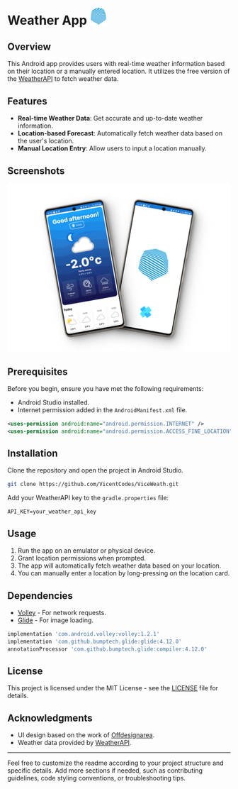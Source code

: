 # Weather App <img src="app/src/main/viceweather.png" alt="Weather App" width="40" />



## Overview

This Android app provides users with real-time weather information based on their location or a manually entered location. It utilizes the free version of the [WeatherAPI](https://www.weatherapi.com/) to fetch weather data.

## Features

- **Real-time Weather Data**: Get accurate and up-to-date weather information.
- **Location-based Forecast**: Automatically fetch weather data based on the user's location.
- **Manual Location Entry**: Allow users to input a location manually.

## Screenshots

<img src="screenshots/screenshot2.png" width="800" />

## Prerequisites

Before you begin, ensure you have met the following requirements:

- Android Studio installed.
- Internet permission added in the `AndroidManifest.xml` file.

```xml
<uses-permission android:name="android.permission.INTERNET" />
<uses-permission android:name="android.permission.ACCESS_FINE_LOCATION" />
```

## Installation

Clone the repository and open the project in Android Studio.

```bash
git clone https://github.com/VicentCodes/ViceWeath.git
```

Add your WeatherAPI key to the `gradle.properties` file:

```properties
API_KEY=your_weather_api_key
```

## Usage

1. Run the app on an emulator or physical device.
2. Grant location permissions when prompted.
3. The app will automatically fetch weather data based on your location.
4. You can manually enter a location by long-pressing on the location card.

## Dependencies

- [Volley](https://github.com/google/volley) - For network requests.
- [Glide](https://github.com/bumptech/glide) - For image loading.

```gradle
implementation 'com.android.volley:volley:1.2.1'
implementation 'com.github.bumptech.glide:glide:4.12.0'
annotationProcessor 'com.github.bumptech.glide:compiler:4.12.0'
```

## License

This project is licensed under the MIT License - see the [LICENSE](LICENSE) file for details.

## Acknowledgments

- UI design based on the work of [Offdesignarea](https://dribbble.com/shots/15661680-Weather-App).
- Weather data provided by [WeatherAPI](https://www.weatherapi.com/).

---

Feel free to customize the readme according to your project structure and specific details. Add more sections if needed, such as contributing guidelines, code styling conventions, or troubleshooting tips.
